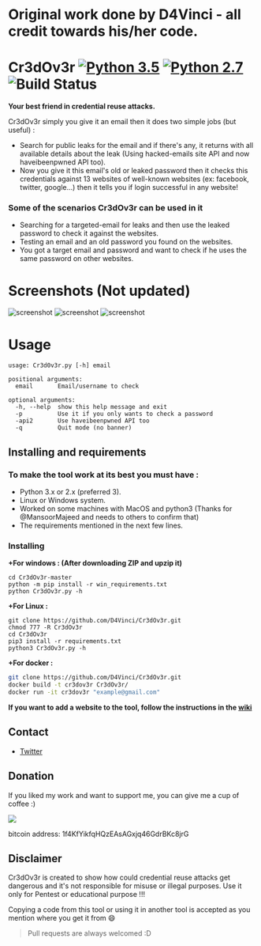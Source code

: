 # Original work done by D4Vinci - all credit towards his/her code.

# Cr3dOv3r [![Python 3.5](https://img.shields.io/badge/Python-3.5-yellow.svg)](http://www.python.org/download/) [![Python 2.7](https://img.shields.io/badge/Python-2.7-yellow.svg)](http://www.python.org/download/) ![Build Status](https://img.shields.io/badge/Version-0.3.2-red.svg)

**Your best friend in credential reuse attacks.**

Cr3dOv3r simply you give it an email then it does two simple jobs (but useful) :
- Search for public leaks for the email and if there's any, it returns with all available details about the leak (Using hacked-emails site API and now haveibeenpwned API too).
- Now you give it this email's old or leaked password then it checks this credentials against 13 websites of well-known websites (ex: facebook, twitter, google...) then it tells you if login successful in any website!

### Some of the scenarios Cr3dOv3r can be used in it
- Searching for a targeted-email for leaks and then use the leaked password to check it against the websites.
- Testing an email and an old password you found on the websites.
- You got a target email and password and want to check if he uses the same password on other websites.

# Screenshots (Not updated)
![screenshot](https://github.com/D4Vinci/Cr3dOv3r/blob/master/Data/Email1-p1.png)
![screenshot](https://github.com/D4Vinci/Cr3dOv3r/blob/master/Data/Email1-p2.png)
![screenshot](https://github.com/D4Vinci/Cr3dOv3r/blob/master/Data/Email2.png)

# Usage
```
usage: Cr3d0v3r.py [-h] email

positional arguments:
  email       Email/username to check

optional arguments:
  -h, --help  show this help message and exit
  -p          Use it if you only wants to check a password
  -api2       Use haveibeenpwned API too
  -q          Quit mode (no banner)

```

## Installing and requirements
### To make the tool work at its best you must have :
- Python 3.x or 2.x (preferred 3).
- Linux or Windows system.
- Worked on some machines with MacOS and python3 (Thanks for @MansoorMajeed and needs to others to confirm that)
- The requirements mentioned in the next few lines.

### Installing
**+For windows : (After downloading ZIP and upzip it)**
```
cd Cr3dOv3r-master
python -m pip install -r win_requirements.txt
python Cr3dOv3r.py -h
```
**+For Linux :**
```
git clone https://github.com/D4Vinci/Cr3dOv3r.git
chmod 777 -R Cr3dOv3r
cd Cr3dOv3r
pip3 install -r requirements.txt
python3 Cr3dOv3r.py -h
```

**+For docker :**
```bash
git clone https://github.com/D4Vinci/Cr3dOv3r.git
docker build -t cr3dov3r Cr3dOv3r/
docker run -it cr3dov3r "example@gmail.com"
```


**If you want to add a website to the tool, follow the instructions in the [wiki](https://github.com/D4Vinci/Cr3dOv3r/wiki)**

## Contact
- [Twitter](https://twitter.com/D4Vinci1)

## Donation
If you liked my work and want to support me, you can give me a cup of coffee :)

<img src="https://github.com/D4Vinci/Dr0p1t-Framework/blob/master/donate.png"></img>

bitcoin address: 1f4KfYikfqHQzEAsAGxjq46GdrBKc8jrG

## Disclaimer
Cr3dOv3r is created to show how could credential reuse attacks get dangerous and it's not responsible for misuse or illegal purposes. Use it only for Pentest or educational purpose !!!

Copying a code from this tool or using it in another tool is accepted as you mention where you get it from :smile:

> Pull requests are always welcomed :D
